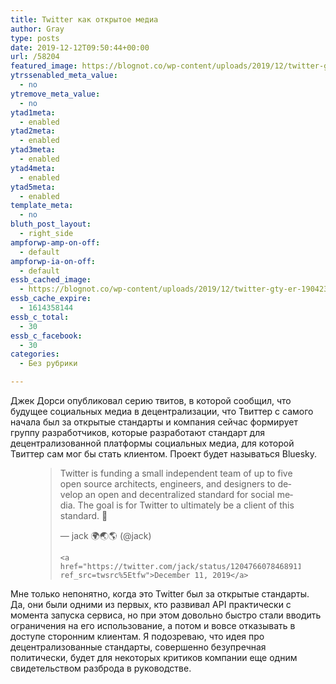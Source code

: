 ```yaml
---
title: Twitter как открытое медиа
author: Gray
type: posts
date: 2019-12-12T09:50:44+00:00
url: /58204
featured_image: https://blognot.co/wp-content/uploads/2019/12/twitter-gty-er-190423_hpMain_16x9_992.jpg
ytrssenabled_meta_value:
  - no
ytremove_meta_value:
  - no
ytad1meta:
  - enabled
ytad2meta:
  - enabled
ytad3meta:
  - enabled
ytad4meta:
  - enabled
ytad5meta:
  - enabled
template_meta:
  - no
bluth_post_layout:
  - right_side
ampforwp-amp-on-off:
  - default
ampforwp-ia-on-off:
  - default
essb_cached_image:
  - https://blognot.co/wp-content/uploads/2019/12/twitter-gty-er-190423_hpMain_16x9_992.jpg
essb_cache_expire:
  - 1614358144
essb_c_total:
  - 30
essb_c_facebook:
  - 30
categories:
  - Без рубрики

---
```








Джек Дорси опубликовал серию твитов, в которой сообщил, что будущее социальных медиа в децентрализации, что Твиттер с самого начала был за открытые стандарты и компания сейчас формирует группу разработчиков, которые разработают стандарт для децентрализованной платформы социальных медиа, для которой Твиттер сам мог бы стать клиентом. Проект будет называться Bluesky.<figure class="wp-block-embed-twitter wp-block-embed is-type-rich is-provider-twitter">

<div class="wp-block-embed__wrapper">
  <blockquote class="twitter-tweet" data-width="550" data-dnt="true">
    <p lang="en" dir="ltr">
      Twitter is funding a small independent team of up to five open source architects, engineers, and designers to develop an open and decentralized standard for social media. The goal is for Twitter to ultimately be a client of this standard. 🧵
    </p>&mdash; jack 🌍🌏🌎 (@jack) 
    
    <a href="https://twitter.com/jack/status/1204766078468911106?ref_src=twsrc%5Etfw">December 11, 2019</a>
  </blockquote>
</figure> 

Мне только непонятно, когда это Twitter был за открытые стандарты. Да, они были одними из первых, кто развивал API практически с момента запуска сервиса, но при этом довольно быстро стали вводить ограничения на его использование, а потом и вовсе отказывать в доступе сторонним клиентам. Я подозреваю, что идея про децентрализованные стандарты, совершенно безупречная политически, будет для некоторых критиков компании еще одним свидетельством разброда в руководстве.